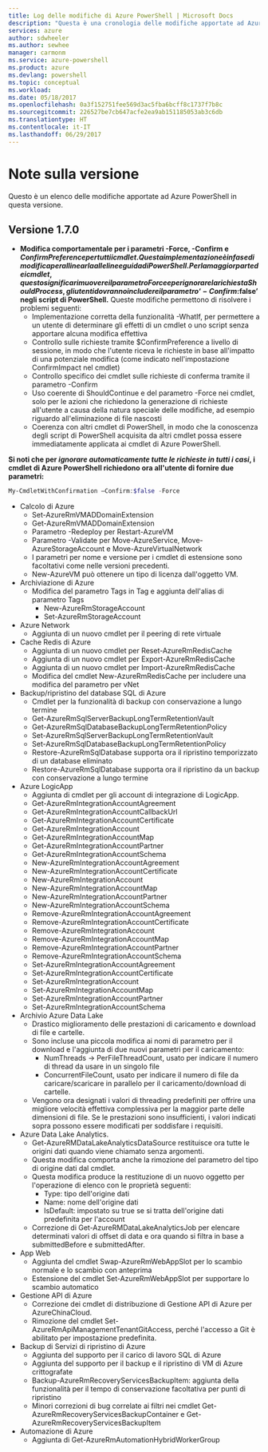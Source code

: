 ```yaml
---
title: Log delle modifiche di Azure PowerShell | Microsoft Docs
description: "Questa è una cronologia delle modifiche apportate ad Azure PowerShell nella versione più recente."
services: azure
author: sdwheeler
ms.author: sewhee
manager: carmonm
ms.service: azure-powershell
ms.product: azure
ms.devlang: powershell
ms.topic: conceptual
ms.workload: 
ms.date: 05/18/2017
ms.openlocfilehash: 0a3f152751fee569d3ac5fba6bcff8c1737f7b8c
ms.sourcegitcommit: 226527be7cb647acfe2ea9ab151185053ab3c6db
ms.translationtype: HT
ms.contentlocale: it-IT
ms.lasthandoff: 06/29/2017
---
```

# <a name="release-notes"></a>Note sulla versione

Questo è un elenco delle modifiche apportate ad Azure PowerShell in questa versione.

## <a name="version-170"></a>Versione 1.7.0

* **Modifica comportamentale per i parametri -Force, -Confirm e $ConfirmPreference per tutti i cmdlet. Questa implementazione è in fase di modifica per allinearla alle linee guida di PowerShell. Per la maggior parte dei cmdlet, questo significa rimuovere il parametro Force e per ignorare la richiesta ShouldProcess, gli utenti dovranno includere il parametro‘-Confirm:$false’ negli script di PowerShell.** Queste modifiche permettono di risolvere i problemi seguenti:
  - Implementazione corretta della funzionalità -WhatIf, per permettere a un utente di determinare gli effetti di un cmdlet o uno script senza apportare alcuna modifica effettiva
  - Controllo sulle richieste tramite $ConfirmPreference a livello di sessione, in modo che l'utente riceva le richieste in base all'impatto di una potenziale modifica (come indicato nell'impostazione ConfirmImpact nel cmdlet)
  - Controllo specifico dei cmdlet sulle richieste di conferma tramite il parametro -Confirm
  - Uso coerente di ShouldContinue e del parametro -Force nei cmdlet, solo per le azioni che richiedono la generazione di richieste all'utente a causa della natura speciale delle modifiche, ad esempio riguardo all'eliminazione di file nascosti
  - Coerenza con altri cmdlet di PowerShell, in modo che la conoscenza degli script di PowerShell acquisita da altri cmdlet possa essere immediatamente applicata ai cmdlet di Azure PowerShell.

**Si noti che per *ignorare automaticamente tutte le richieste in tutti i casi*, i cmdlet di Azure PowerShell richiedono ora all'utente di fornire due parametri:**
```powershell
My-CmdletWithConfirmation –Confirm:$false -Force
```
* Calcolo di Azure
  - Set-AzureRmVMADDomainExtension
  - Get-AzureRmVMADDomainExtension
  - Parametro -Redeploy per Restart-AzureVM
  - Parametro -Validate per Move-AzureService, Move-AzureStorageAccount e Move-AzureVirtualNetwork
  - I parametri per nome e versione per i cmdlet di estensione sono facoltativi come nelle versioni precedenti.
  - New-AzureVM può ottenere un tipo di licenza dall'oggetto VM.
* Archiviazione di Azure
  - Modifica del parametro Tags in Tag e aggiunta dell'alias di parametro Tags
    + New-AzureRmStorageAccount
    + Set-AzureRmStorageAccount
* Azure Network
  - Aggiunta di un nuovo cmdlet per il peering di rete virtuale
* Cache Redis di Azure
  - Aggiunta di un nuovo cmdlet per Reset-AzureRmRedisCache
  - Aggiunta di un nuovo cmdlet per Export-AzureRmRedisCache
  - Aggiunta di un nuovo cmdlet per Import-AzureRmRedisCache
  - Modifica del cmdlet New-AzureRmRedisCache per includere una modifica del parametro per vNet
* Backup/ripristino del database SQL di Azure
  - Cmdlet per la funzionalità di backup con conservazione a lungo termine
  - Get-AzureRmSqlServerBackupLongTermRetentionVault
  - Get-AzureRmSqlDatabaseBackupLongTermRetentionPolicy
  - Set-AzureRmSqlServerBackupLongTermRetentionVault
  - Set-AzureRmSqlDatabaseBackupLongTermRetentionPolicy
  - Restore-AzureRmSqlDatabase supporta ora il ripristino temporizzato di un database eliminato
  - Restore-AzureRmSqlDatabase supporta ora il ripristino da un backup con conservazione a lungo termine
* Azure LogicApp
  - Aggiunta di cmdlet per gli account di integrazione di LogicApp.
  - Get-AzureRmIntegrationAccountAgreement
  - Get-AzureRmIntegrationAccountCallbackUrl
  - Get-AzureRmIntegrationAccountCertificate
  - Get-AzureRmIntegrationAccount
  - Get-AzureRmIntegrationAccountMap
  - Get-AzureRmIntegrationAccountPartner
  - Get-AzureRmIntegrationAccountSchema
  - New-AzureRmIntegrationAccountAgreement
  - New-AzureRmIntegrationAccountCertificate
  - New-AzureRmIntegrationAccount
  - New-AzureRmIntegrationAccountMap
  - New-AzureRmIntegrationAccountPartner
  - New-AzureRmIntegrationAccountSchema
  - Remove-AzureRmIntegrationAccountAgreement
  - Remove-AzureRmIntegrationAccountCertificate
  - Remove-AzureRmIntegrationAccount
  - Remove-AzureRmIntegrationAccountMap
  - Remove-AzureRmIntegrationAccountPartner
  - Remove-AzureRmIntegrationAccountSchema
  - Set-AzureRmIntegrationAccountAgreement
  - Set-AzureRmIntegrationAccountCertificate
  - Set-AzureRmIntegrationAccount
  - Set-AzureRmIntegrationAccountMap
  - Set-AzureRmIntegrationAccountPartner
  - Set-AzureRmIntegrationAccountSchema
* Archivio Azure Data Lake
  - Drastico miglioramento delle prestazioni di caricamento e download di file e cartelle.
  - Sono incluse una piccola modifica ai nomi di parametro per il download e l'aggiunta di due nuovi parametri per il caricamento:
    + NumThreads -> PerFileThreadCount, usato per indicare il numero di thread da usare in un singolo file
    + ConcurrentFileCount, usato per indicare il numero di file da caricare/scaricare in parallelo per il caricamento/download di cartelle.
  - Vengono ora designati i valori di threading predefiniti per offrire una migliore velocità effettiva complessiva per la maggior parte delle dimensioni di file. Se le prestazioni sono insufficienti, i valori indicati sopra possono essere modificati per soddisfare i requisiti.
* Azure Data Lake Analytics.
  - Get-AzureRMDataLakeAnalyticsDataSource restituisce ora tutte le origini dati quando viene chiamato senza argomenti.
  - Questa modifica comporta anche la rimozione del parametro del tipo di origine dati dal cmdlet.
  - Questa modifica produce la restituzione di un nuovo oggetto per l'operazione di elenco con le proprietà seguenti:
    + Type: tipo dell'origine dati
    + Name: nome dell'origine dati
    + IsDefault: impostato su true se si tratta dell'origine dati predefinita per l'account
  - Correzione di Get-AzureRMDataLakeAnalyticsJob per elencare determinati valori di offset di data e ora quando si filtra in base a submittedBefore e submittedAfter.
* App Web
  - Aggiunta del cmdlet Swap-AzureRmWebAppSlot per lo scambio normale e lo scambio con anteprima
  - Estensione del cmdlet Set-AzureRmWebAppSlot per supportare lo scambio automatico
* Gestione API di Azure
  - Correzione dei cmdlet di distribuzione di Gestione API di Azure per AzureChinaCloud.
  - Rimozione del cmdlet Set-AzureRmApiManagementTenantGitAccess, perché l'accesso a Git è abilitato per impostazione predefinita.
* Backup di Servizi di ripristino di Azure
  - Aggiunta del supporto per il carico di lavoro SQL di Azure
  - Aggiunta del supporto per il backup e il ripristino di VM di Azure crittografate
  - Backup-AzureRmRecoveryServicesBackupItem: aggiunta della funzionalità per il tempo di conservazione facoltativa per punti di ripristino
  - Minori correzioni di bug correlate ai filtri nei cmdlet Get-AzureRmRecoveryServicesBackupContainer e Get-AzureRmRecoveryServicesBackupItem
* Automazione di Azure
  - Aggiunta di Get-AzureRmAutomationHybridWorkerGroup
